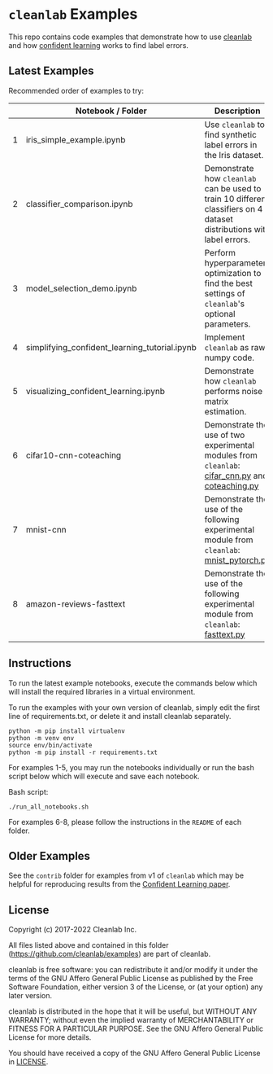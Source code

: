 # `cleanlab` Examples

This repo contains code examples that demonstrate how to use [cleanlab](https://github.com/cleanlab) and how [confident learning](https://arxiv.org/abs/1911.00068) works to find label errors.

## Latest Examples

Recommended order of examples to try:

|     | Notebook / Folder                             | Description                                                                                                                                                                                                                                                                    |
| --- | --------------------------------------------- | ------------------------------------------------------------------------------------------------------------------------------------------------------------------------------------------------------------------------------------------------------------------------------ |
| 1   | iris_simple_example.ipynb                     | Use `cleanlab` to find synthetic label errors in the Iris dataset.                                                                                                                                                                                                             |
| 2   | classifier_comparison.ipynb                   | Demonstrate how `cleanlab` can be used to train 10 different classifiers on 4 dataset distributions with label errors.                                                                                                                                                         |
| 3   | model_selection_demo.ipynb                    | Perform hyperparameter optimization to find the best settings of `cleanlab`'s optional parameters.                                                                                                                                                                             |
| 4   | simplifying_confident_learning_tutorial.ipynb | Implement `cleanlab` as raw numpy code.                                                                                                                                                                                                                                        |
| 5   | visualizing_confident_learning.ipynb          | Demonstrate how `cleanlab` performs noise matrix estimation.                                                                                                                                                                                                                   |
| 6   | cifar10-cnn-coteaching                        | Demonstrate the use of two experimental modules from `cleanlab`: [cifar_cnn.py](https://github.com/cleanlab/cleanlab/blob/master/cleanlab/experimental/cifar_cnn.py) and [coteaching.py](https://github.com/cleanlab/cleanlab/blob/master/cleanlab/experimental/coteaching.py) |
| 7   | mnist-cnn                                     | Demonstrate the use of the following experimental module from `cleanlab`: [mnist_pytorch.py](https://github.com/cleanlab/cleanlab/blob/master/cleanlab/experimental/mnist_pytorch.py)                                                                                          |
| 8   | amazon-reviews-fasttext                       | Demonstrate the use of the following experimental module from `cleanlab`: [fasttext.py](https://github.com/cleanlab/cleanlab/blob/master/cleanlab/experimental/fasttext.py)                                                                                                    |

## Instructions

To run the latest example notebooks, execute the commands below which will install the required libraries in a virtual environment.

To run the examples with your own version of cleanlab, simply edit the first line of requirements.txt, or delete it and install cleanlab separately.

```console
python -m pip install virtualenv
python -m venv env
source env/bin/activate
python -m pip install -r requirements.txt
```

For examples 1-5, you may run the notebooks individually or run the bash script below which will execute and save each notebook.

Bash script:

```console
./run_all_notebooks.sh
```

For examples 6-8, please follow the instructions in the `README` of each folder.

## Older Examples

See the `contrib` folder for examples from v1 of `cleanlab` which may be helpful for reproducing results from the [Confident Learning paper](https://arxiv.org/abs/1911.00068).

## License

Copyright (c) 2017-2022 Cleanlab Inc.

All files listed above and contained in this folder (<https://github.com/cleanlab/examples>) are part of cleanlab.

cleanlab is free software: you can redistribute it and/or modify
it under the terms of the GNU Affero General Public License as published by
the Free Software Foundation, either version 3 of the License, or
(at your option) any later version.

cleanlab is distributed in the hope that it will be useful,
but WITHOUT ANY WARRANTY; without even the implied warranty of
MERCHANTABILITY or FITNESS FOR A PARTICULAR PURPOSE. See the
GNU Affero General Public License for more details.

You should have received a copy of the GNU Affero General Public License in [LICENSE](LICENSE).
